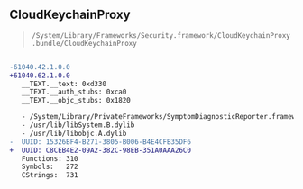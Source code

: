 ## CloudKeychainProxy

> `/System/Library/Frameworks/Security.framework/CloudKeychainProxy.bundle/CloudKeychainProxy`

```diff

-61040.42.1.0.0
+61040.62.1.0.0
   __TEXT.__text: 0xd330
   __TEXT.__auth_stubs: 0xca0
   __TEXT.__objc_stubs: 0x1820

   - /System/Library/PrivateFrameworks/SymptomDiagnosticReporter.framework/SymptomDiagnosticReporter
   - /usr/lib/libSystem.B.dylib
   - /usr/lib/libobjc.A.dylib
-  UUID: 15326BF4-B271-3805-B006-B4E4CFB35DF6
+  UUID: C8CEB4E2-09A2-382C-98EB-351A0AAA26C0
   Functions: 310
   Symbols:   272
   CStrings:  731

```
